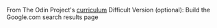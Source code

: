 From The Odin Project's [curriculum](http://www.theodinproject.com/courses/web-development-101/lessons/html-css)
Difficult Version (optional): Build the Google.com search results page